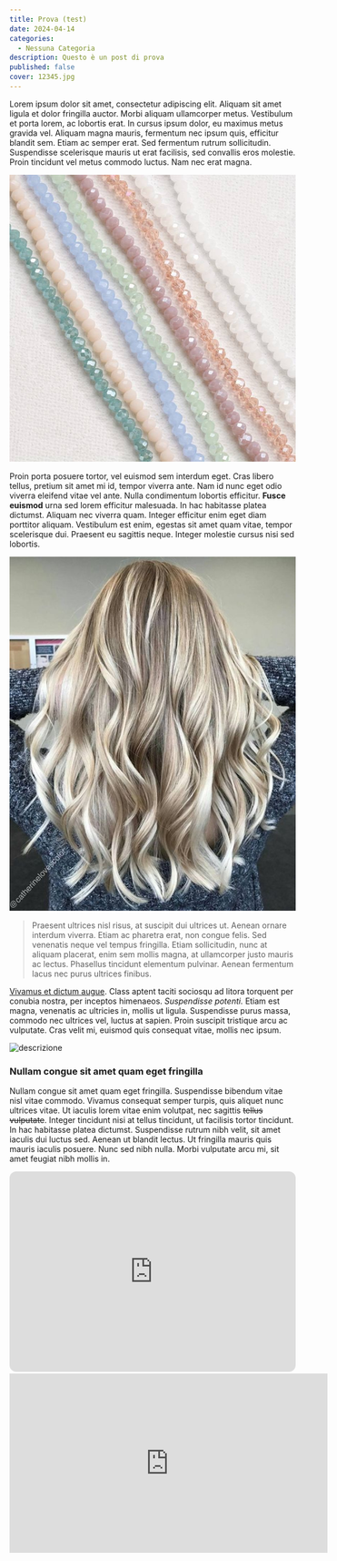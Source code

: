 ```yaml
---
title: Prova (test)
date: 2024-04-14
categories:
  - Nessuna Categoria
description: Questo è un post di prova
published: false
cover: 12345.jpg
---
```

Lorem ipsum dolor sit amet, consectetur adipiscing elit. Aliquam sit amet ligula et dolor fringilla auctor. Morbi aliquam ullamcorper metus. Vestibulum et porta lorem, ac lobortis erat. In cursus ipsum dolor, eu maximus metus gravida vel. Aliquam magna mauris, fermentum nec ipsum quis, efficitur blandit sem. Etiam ac semper erat. Sed fermentum rutrum sollicitudin. Suspendisse scelerisque mauris ut erat facilisis, sed convallis eros molestie. Proin tincidunt vel metus commodo luctus. Nam nec erat magna.

![immagine](./20240414115012.png)

Proin porta posuere tortor, vel euismod sem interdum eget. Cras libero tellus, pretium sit amet mi id, tempor viverra ante. Nam id nunc eget odio viverra eleifend vitae vel ante. Nulla condimentum lobortis efficitur. **Fusce euismod** urna sed lorem efficitur malesuada. In hac habitasse platea dictumst. Aliquam nec viverra quam. Integer efficitur enim eget diam porttitor aliquam. Vestibulum est enim, egestas sit amet quam vitae, tempor scelerisque dui. Praesent eu sagittis neque. Integer molestie cursus nisi sed lobortis.

![immagine](./84db5dad9c587876e5e8761ce949be28.jpg)

> Praesent ultrices nisl risus, at suscipit dui ultrices ut. Aenean ornare interdum viverra. Etiam ac pharetra erat, non congue felis. Sed venenatis neque vel tempus fringilla. Etiam sollicitudin, nunc at aliquam placerat, enim sem mollis magna, at ullamcorper justo mauris ac lectus. Phasellus tincidunt elementum pulvinar. Aenean fermentum lacus nec purus ultrices finibus.

[Vivamus et dictum augue](https://www.tramusicaeparole.com/il-viaggio-di-annalisa-nello-spazio-con-tutta-colpa-di-galileo). Class aptent taciti sociosqu ad litora torquent per conubia nostra, per inceptos himenaeos. *Suspendisse potenti.* Etiam est magna, venenatis ac ultricies in, mollis ut ligula. Suspendisse purus massa, commodo nec ultrices vel, luctus at sapien. Proin suscipit tristique arcu ac vulputate. Cras velit mi, euismod quis consequat vitae, mollis nec ipsum.


![descrizione](https://www.tramusicaeparole.com/_app/immutable/assets/annalisa-e-galileo-02.CIiAZ4ZX.webp)

### Nullam congue sit amet quam eget fringilla

Nullam congue sit amet quam eget fringilla. Suspendisse bibendum vitae nisl vitae commodo. Vivamus consequat semper turpis, quis aliquet nunc ultrices vitae. Ut iaculis lorem vitae enim volutpat, nec sagittis ~~tellus vulputate~~. Integer tincidunt nisi at tellus tincidunt, ut facilisis tortor tincidunt. In hac habitasse platea dictumst. Suspendisse rutrum nibh velit, sit amet iaculis dui luctus sed. Aenean ut blandit lectus. Ut fringilla mauris quis mauris iaculis posuere. Nunc sed nibh nulla. Morbi vulputate arcu mi, sit amet feugiat nibh mollis in.


<iframe style="border-radius:12px" src="https://open.spotify.com/embed/show/79AqdlUNncp3KZQJqKv8I7?utm_source=generator" width="100%" height="352" frameBorder="0" allowfullscreen="" allow="autoplay; clipboard-write; encrypted-media; fullscreen; picture-in-picture" loading="lazy"></iframe>

<iframe width="560" height="315" src="https://www.youtube.com/embed/ofDoufffBD8?si=tDULwJ7P2-jmfHDD" title="YouTube video player" frameborder="0" allow="accelerometer; autoplay; clipboard-write; encrypted-media; gyroscope; picture-in-picture; web-share" referrerpolicy="strict-origin-when-cross-origin" allowfullscreen></iframe>
